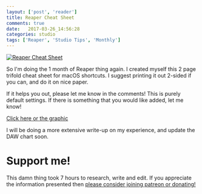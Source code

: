 ```yaml
---
layout: ['post', 'reader']
title: Reaper Cheat Sheet
comments: true
date:   2017-03-26_14:56:28 
categories: studio
tags: ['Reaper', 'Studio Tips', 'Monthly']
---
```


[![Reaper Cheat Sheet](/assets/Reaper/ReaperCheat.jpg)](/assets/Reaper/ReaperCheat.pdf)

So I'm doing the 1 month of Reaper thing again. I created myself this 2 page trifold cheat sheet for macOS shortcuts. I suggest printing it out 2-sided if you can, and do it on nice paper.

If it helps you out, please let me know in the comments! This is purely default settings. If there is something that you would like added, let me know!

[Click here or the graphic](/assets/Reaper/ReaperCheat.pdf)


I will be doing a more extensive write-up on my experience, and update the DAW chart soon.

# Support me!

This damn thing took 7 hours to research, write and edit. If you appreciate the information presented then <a href="/DonateNow/">please consider joining patreon or donating!</a>





